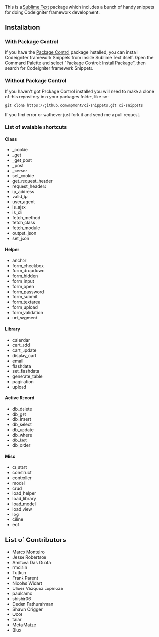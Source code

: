 This is a [Sublime Text][sublime] package which includes a bunch of handy snippets for doing Codeigniter framework development.

## Installation ##

### With Package Control ###

If you have the [Package Control][package_control] package installed, you can install Codeigniter framework Snippets from inside Sublime Text itself. Open the Command Palette and select "Package Control: Install Package", then search for Codeigniter framework Snippets.

### Without Package Control ###

If you haven't got Package Control installed you will need to make a clone of this repository into your packages folder, like so:

    git clone https://github.com/mpmont/ci-snippets.git ci-snippets


[sublime]: http://www.sublimetext.com/
[package_control]: http://wbond.net/sublime_packages/package_control

If you find error or wathever just fork it and send me a pull request.

### List of avaiable shortcuts ###


#### Class

* _cookie
* _get
* _get_post
* _post
* _server
* set_cookie
* get_request_header
* request_headers
* ip_address
* valid_ip
* user_agent
* is_ajax
* is_cli
* fetch_method
* fetch_class
* fetch_module
* output_json
* set_json

#### Helper

* anchor
* form_checkbox
* form_dropdown
* form_hidden
* form_input
* form_open
* form_password
* form_submit
* form_textarea
* form_upload
* form_validation
* uri_segment

#### Library

* calendar
* cart_add
* cart_update
* display_cart
* email
* flashdata
* set_flashdata
* generate_table
* pagination
* upload

#### Active Record

* db_delete
* db_get
* db_insert
* db_select
* db_update
* db_where
* db_last
* db_order


#### Misc

* ci_start
* construct
* controller
* model
* crud
* load_helper
* load_library
* load_model
* load_view
* log
* ciline
* eof


## List of Contributors

- Marco Monteiro
- Jesse Robertson
- Amitava Das Gupta
- rmclain
- Tutkun
- Frank Parent
- Nicolas Widart
- Ulises Vázquez Espinoza
- pauloamc
- shishir06
- Deden Fathurahman
- Shawn Crigger
- Qcol
- taiar
- MetalMatze
- Blux
